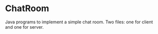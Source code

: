 # ChatRoom
Java programs to implement a simple chat room. Two files: one for client and one for server.
